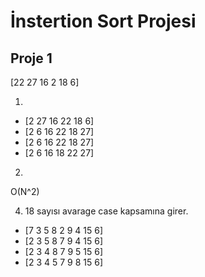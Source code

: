 # İnstertion Sort Projesi

## Proje 1
[22 27 16 2 18 6]

1)
* [2 27 16 22 18 6]
* [2 6 16 22 18 27]
* [2 6 16 22 18 27]
* [2 6 16 18 22 27]

2) 
O(N^2)

4) 18 sayısı avarage case kapsamına girer.

* [7 3 5 8 2 9 4 15 6]
* [2 3 5 8 7 9 4 15 6]
* [2 3 4 8 7 9 5 15 6]
* [2 3 4 5 7 9 8 15 6]